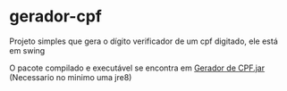 # gerador-cpf
Projeto simples que gera o dígito verificador de um cpf digitado, ele está em swing

O pacote compilado e executável se encontra em [Gerador de CPF.jar](https://github.com/lgdamy/gerador-cpf/raw/master/Gerador%20de%20CPF.jar) (Necessario no minimo uma jre8)
